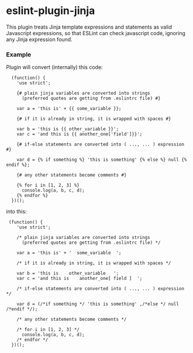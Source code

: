 # eslint-plugin-jinja
This plugin treats Jinja template expressions and statements as valid Javascript expressions, so that ESLint can check javascript code, ignoring any Jinja expression found.

### Example

Plugin will convert (internally) this code:

```
  (function() {
    'use strict';

    {# plain jinja variables are converted into strings
      (preferred quotes are getting from .eslintrc file) #}

    var a = 'this is' + {{ some_variable }};

    {# if it is already in string, it is wrapped with spaces #}

    var b = 'this is {{ other_variable }}';
    var c = 'and this is {{ another_one['field']}}';

    {# if-else statements are converted into ( ..., ... ) expression #}

    var d = {% if something %} 'this is something' {% else %} null {% endif %};

    {# any other statements become comments #}
    
    {% for i in [1, 2, 3] %}
      console.log(a, b, c, d);
    {% endfor %}
  })();
```
into this:
```
 (function() {
    'use strict';

    /* plain jinja variables are converted into strings
      (preferred quotes are getting from .eslintrc file) */

    var a = 'this is' + '  some_variable  ';

    /* if it is already in string, it is wrapped with spaces */

    var b = 'this is    other_variable   ';
    var c = 'and this is    another_one[ field ]  ';

    /* if-else statements are converted into ( ..., ... ) expression */

    var d = (/*if something */ 'this is something' ,/*else */ null /*endif */);

    /* any other statements become comments */

    /* for i in [1, 2, 3] */
      console.log(a, b, c, d);
    /* endfor */
  })();
```
